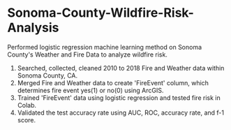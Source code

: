 # Sonoma-County-Wildfire-Risk-Analysis
Performed logistic regression machine learning method on Sonoma County's Weather and Fire Data to analyze wildfire risk. 
1) Searched, collected, cleaned 2010 to 2018 Fire and Weather data within Sonoma County, CA.
2) Merged Fire and Weather data to create 'FireEvent' column, which determines fire event yes(1) or no(0) using ArcGIS.
3) Trained 'FireEvent' data using logistic regression and tested fire risk in Colab.
4) Validated the test accuracy rate using AUC, ROC, accuracy rate, and f-1 score.
